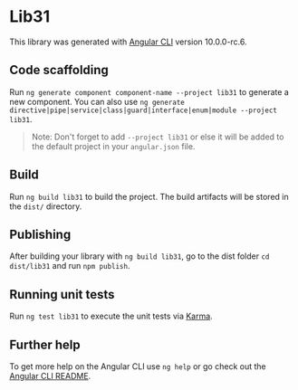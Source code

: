 # Lib31

This library was generated with [Angular CLI](https://github.com/angular/angular-cli) version 10.0.0-rc.6.

## Code scaffolding

Run `ng generate component component-name --project lib31` to generate a new component. You can also use `ng generate directive|pipe|service|class|guard|interface|enum|module --project lib31`.
> Note: Don't forget to add `--project lib31` or else it will be added to the default project in your `angular.json` file. 

## Build

Run `ng build lib31` to build the project. The build artifacts will be stored in the `dist/` directory.

## Publishing

After building your library with `ng build lib31`, go to the dist folder `cd dist/lib31` and run `npm publish`.

## Running unit tests

Run `ng test lib31` to execute the unit tests via [Karma](https://karma-runner.github.io).

## Further help

To get more help on the Angular CLI use `ng help` or go check out the [Angular CLI README](https://github.com/angular/angular-cli/blob/master/README.md).
